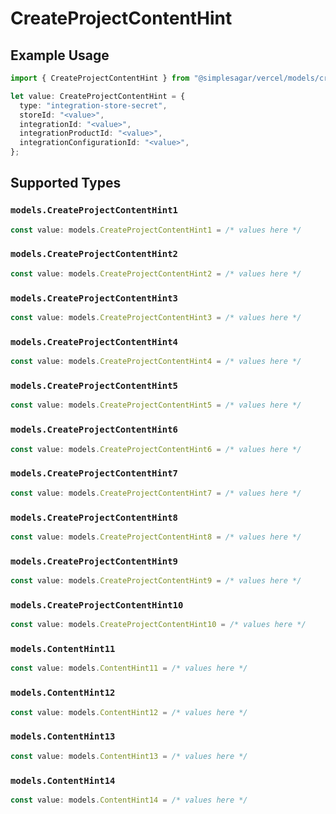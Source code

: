# CreateProjectContentHint

## Example Usage

```typescript
import { CreateProjectContentHint } from "@simplesagar/vercel/models/createprojectop.js";

let value: CreateProjectContentHint = {
  type: "integration-store-secret",
  storeId: "<value>",
  integrationId: "<value>",
  integrationProductId: "<value>",
  integrationConfigurationId: "<value>",
};
```

## Supported Types

### `models.CreateProjectContentHint1`

```typescript
const value: models.CreateProjectContentHint1 = /* values here */
```

### `models.CreateProjectContentHint2`

```typescript
const value: models.CreateProjectContentHint2 = /* values here */
```

### `models.CreateProjectContentHint3`

```typescript
const value: models.CreateProjectContentHint3 = /* values here */
```

### `models.CreateProjectContentHint4`

```typescript
const value: models.CreateProjectContentHint4 = /* values here */
```

### `models.CreateProjectContentHint5`

```typescript
const value: models.CreateProjectContentHint5 = /* values here */
```

### `models.CreateProjectContentHint6`

```typescript
const value: models.CreateProjectContentHint6 = /* values here */
```

### `models.CreateProjectContentHint7`

```typescript
const value: models.CreateProjectContentHint7 = /* values here */
```

### `models.CreateProjectContentHint8`

```typescript
const value: models.CreateProjectContentHint8 = /* values here */
```

### `models.CreateProjectContentHint9`

```typescript
const value: models.CreateProjectContentHint9 = /* values here */
```

### `models.CreateProjectContentHint10`

```typescript
const value: models.CreateProjectContentHint10 = /* values here */
```

### `models.ContentHint11`

```typescript
const value: models.ContentHint11 = /* values here */
```

### `models.ContentHint12`

```typescript
const value: models.ContentHint12 = /* values here */
```

### `models.ContentHint13`

```typescript
const value: models.ContentHint13 = /* values here */
```

### `models.ContentHint14`

```typescript
const value: models.ContentHint14 = /* values here */
```

